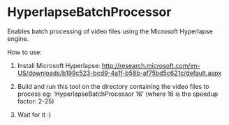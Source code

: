 # HyperlapseBatchProcessor

Enables batch processing of video files using the Microsoft Hyperlapse engine.

How to use:

1) Install Microsoft Hyperlapse: http://research.microsoft.com/en-US/downloads/b199c523-bcd9-4a1f-b58b-af75bd5c621c/default.aspx

2) Build and run this tool on the directory containing the video files to process eg: 'HyperlapseBatchProcessor 16' (where 16 is the speedup factor: 2-25)

3) Wait for it :)
